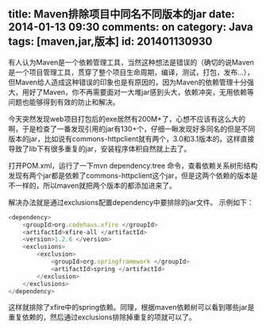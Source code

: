 title: Maven排除项目中同名不同版本的jar
date: 2014-01-13 09:30
comments: on
category: Java
tags: [maven,jar,版本]
id: 201401130930
---
有人认为Maven是一个依赖管理工具，当然这种想法是错误的（确切的说Maven是一个项目管理工具，贯穿了整个项目生命周期，编译，测试，打包，发布...），但Maven给人造成这种错误的印象也是有原因的，因为Maven的依赖管理十分强大，用好了Maven，你不再需要面对一大堆jar感到头大，依赖冲突，无用依赖等问题也能够得到有效的防止和解决。
<!-- more -->
今天突然发现web项目打包后的exe居然有200M+了，心想不应该有这么大的啊，于是检查了一番发现引用的jar有130+个，仔细一瞅发现好多同名的但是不同版本的jar，比如说有commons-httpclient就有两个，3.0和3.1版本的。这样直接导致了lib下有很多重复的jar，安装程序体积自然就上去了。

打开POM.xml，运行了一下mvn dependency:tree 命令，查看依赖关系树形结构发现有两个jar都是依赖了commons-httpclient这个jar，但是这两个依赖的版本是不一样的，所以maven就把两个版本的都添加进来了。

解决办法就是通过exclusions配置dependency中要排除的jar文件。
示例如下：

```js
<dependency>
	<groupId>org.codehaus.xfire </groupId>
	<artifactId>xfire-all </artifactId>
	<version>1.2.6 </version>
	<exclusions>
		<exclusion>
			<groupId>org.springframework </groupId>
			<artifactId>spring </artifactId>
		</exclusion>
	</exclusions>
</dependency>
```

这样就排除了xfire中的spring依赖。同理，根据maven依赖树可以看到哪些jar是重复依赖的，然后通过exclusions排除掉重复的项就可以了。
